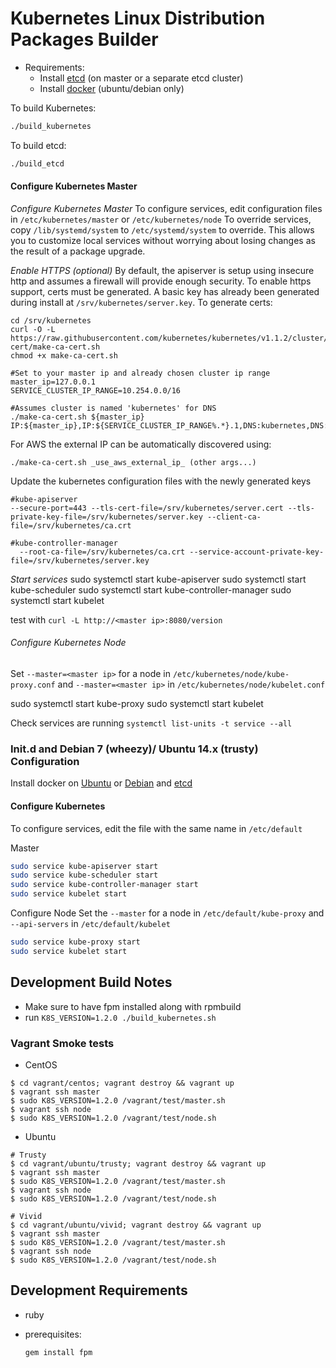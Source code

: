 # Kubernetes Linux Distribution Packages Builder

* Requirements:
  * Install [etcd](https://github.com/coreos/etcd) (on master or a separate etcd cluster)
  * Install [docker](https://docs.docker.com/installation) (ubuntu/debian only)

To build Kubernetes:
```sh
./build_kubernetes
```

To build etcd:
```sh
./build_etcd
```

#### Configure Kubernetes Master

*Configure Kubernetes Master*
To configure services, edit configuration files in `/etc/kubernetes/master` or `/etc/kubernetes/node`
To override services, copy `/lib/systemd/system` to `/etc/systemd/system` to override. This allows you to customize local services without worrying about losing changes as the result of a package upgrade.

*Enable HTTPS (optional)*
By default, the apiserver is setup using insecure http and assumes a firewall will provide enough security. To enable https support, certs must be generated. A basic key has already been generated during install at `/srv/kubernetes/server.key`. To generate certs:
```
cd /srv/kubernetes
curl -O -L https://raw.githubusercontent.com/kubernetes/kubernetes/v1.1.2/cluster/saltbase/salt/generate-cert/make-ca-cert.sh
chmod +x make-ca-cert.sh

#Set to your master ip and already chosen cluster ip range
master_ip=127.0.0.1
SERVICE_CLUSTER_IP_RANGE=10.254.0.0/16

#Assumes cluster is named 'kubernetes' for DNS
./make-ca-cert.sh ${master_ip} IP:${master_ip},IP:${SERVICE_CLUSTER_IP_RANGE%.*}.1,DNS:kubernetes,DNS:kubernetes.default,DNS:kubernetes.default.svc,DNS:kubernetes.default.svc.cluster.local;
```

For AWS the external IP can be automatically discovered using:
```
./make-ca-cert.sh _use_aws_external_ip_ (other args...)
```

Update the kubernetes configuration files with the newly generated keys
```
#kube-apiserver
--secure-port=443 --tls-cert-file=/srv/kubernetes/server.cert --tls-private-key-file=/srv/kubernetes/server.key --client-ca-file=/srv/kubernetes/ca.crt

#kube-controller-manager
  --root-ca-file=/srv/kubernetes/ca.crt --service-account-private-key-file=/srv/kubernetes/server.key
```

*Start services*
sudo systemctl start kube-apiserver
sudo systemctl start kube-scheduler
sudo systemctl start kube-controller-manager
sudo systemctl start kubelet

test with
`curl -L http://<master ip>:8080/version`

###### Configure Kubernetes Node

Set `--master=<master ip>` for a node in `/etc/kubernetes/node/kube-proxy.conf` and `--master=<master ip>` in `/etc/kubernetes/node/kubelet.conf`


sudo systemctl start kube-proxy
sudo systemctl start kubelet

Check services are running
`systemctl list-units -t service --all`




### Init.d and Debian 7 (wheezy)/ Ubuntu 14.x (trusty) Configuration

Install docker on [Ubuntu](https://docs.docker.com/installation/ubuntulinux/) or [Debian](https://docs.docker.com/installation/debian/) and [etcd](https://github.com/coreos/etcd)


#### Configure Kubernetes
To configure services, edit the file with the same name in `/etc/default`


Master

```bash
sudo service kube-apiserver start
sudo service kube-scheduler start
sudo service kube-controller-manager start
sudo service kubelet start
```

Configure Node
Set the `--master` for a node in `/etc/default/kube-proxy` and `--api-servers` in `/etc/default/kubelet`

```bash
sudo service kube-proxy start
sudo service kubelet start
```

## Development Build Notes
* Make sure to have fpm installed along with rpmbuild
* run `K8S_VERSION=1.2.0 ./build_kubernetes.sh`

### Vagrant Smoke tests
- CentOS
```
$ cd vagrant/centos; vagrant destroy && vagrant up
$ vagrant ssh master
$ sudo K8S_VERSION=1.2.0 /vagrant/test/master.sh
$ vagrant ssh node
$ sudo K8S_VERSION=1.2.0 /vagrant/test/node.sh
```

- Ubuntu
```
# Trusty
$ cd vagrant/ubuntu/trusty; vagrant destroy && vagrant up
$ vagrant ssh master
$ sudo K8S_VERSION=1.2.0 /vagrant/test/master.sh
$ vagrant ssh node
$ sudo K8S_VERSION=1.2.0 /vagrant/test/node.sh

# Vivid
$ cd vagrant/ubuntu/vivid; vagrant destroy && vagrant up
$ vagrant ssh master
$ sudo K8S_VERSION=1.2.0 /vagrant/test/master.sh
$ vagrant ssh node
$ sudo K8S_VERSION=1.2.0 /vagrant/test/node.sh
```

## Development Requirements

* ruby
* prerequisites:

     `gem install fpm`
